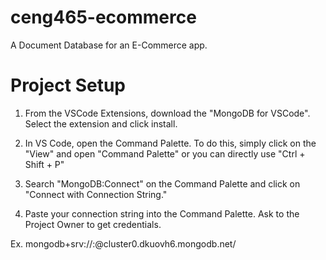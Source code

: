 # ceng465-ecommerce
A Document Database for an E-Commerce app.

# Project Setup
1. From the VSCode Extensions, download the "MongoDB for VSCode". Select the extension and click install.

2. In VS Code, open the Command Palette. To do this, simply click on the "View" and open "Command Palette" or you can directly use "Ctrl + Shift + P"

3. Search "MongoDB:Connect" on the Command Palette and click on "Connect with Connection String."

4. Paste your connection string into the Command Palette. Ask to the Project Owner to get credentials.

Ex. mongodb+srv://<user>:<password>@cluster0.dkuovh6.mongodb.net/



